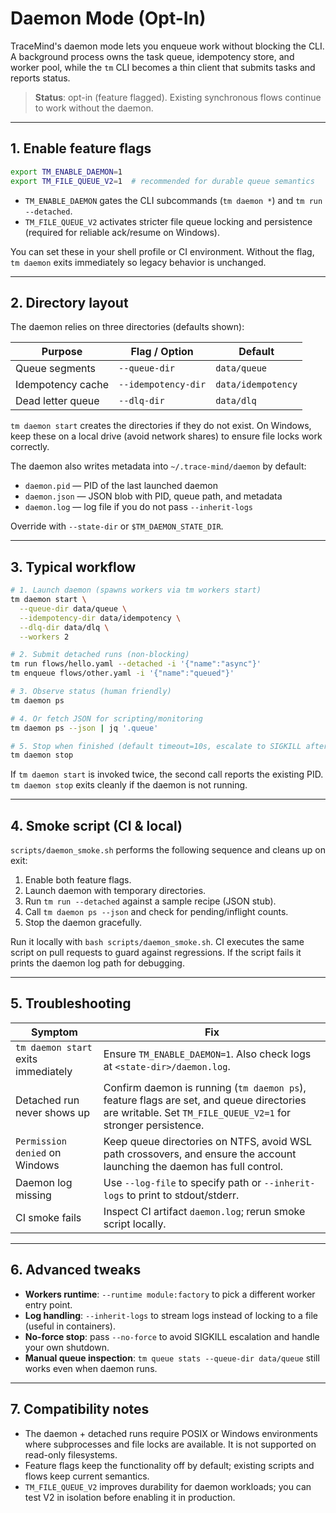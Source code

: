# Daemon Mode (Opt-In)

TraceMind's daemon mode lets you enqueue work without blocking the CLI. A background process owns the task queue, idempotency store, and worker pool, while the `tm` CLI becomes a thin client that submits tasks and reports status.

> **Status**: opt-in (feature flagged). Existing synchronous flows continue to work without the daemon.

---

## 1. Enable feature flags

```bash
export TM_ENABLE_DAEMON=1
export TM_FILE_QUEUE_V2=1  # recommended for durable queue semantics
```

- `TM_ENABLE_DAEMON` gates the CLI subcommands (`tm daemon *`) and `tm run --detached`.
- `TM_FILE_QUEUE_V2` activates stricter file queue locking and persistence (required for reliable ack/resume on Windows).

You can set these in your shell profile or CI environment. Without the flag, `tm daemon` exits immediately so legacy behavior is unchanged.

---

## 2. Directory layout

The daemon relies on three directories (defaults shown):

| Purpose           | Flag / Option         | Default         |
| ----------------- | --------------------- | --------------- |
| Queue segments    | `--queue-dir`         | `data/queue`    |
| Idempotency cache | `--idempotency-dir`   | `data/idempotency` |
| Dead letter queue | `--dlq-dir`           | `data/dlq`      |

`tm daemon start` creates the directories if they do not exist. On Windows, keep these on a local drive (avoid network shares) to ensure file locks work correctly.

The daemon also writes metadata into `~/.trace-mind/daemon` by default:

- `daemon.pid` — PID of the last launched daemon
- `daemon.json` — JSON blob with PID, queue path, and metadata
- `daemon.log` — log file if you do not pass `--inherit-logs`

Override with `--state-dir` or `$TM_DAEMON_STATE_DIR`.

---

## 3. Typical workflow

```bash
# 1. Launch daemon (spawns workers via tm workers start)
tm daemon start \
  --queue-dir data/queue \
  --idempotency-dir data/idempotency \
  --dlq-dir data/dlq \
  --workers 2

# 2. Submit detached runs (non-blocking)
tm run flows/hello.yaml --detached -i '{"name":"async"}'
tm enqueue flows/other.yaml -i '{"name":"queued"}'

# 3. Observe status (human friendly)
tm daemon ps

# 4. Or fetch JSON for scripting/monitoring
tm daemon ps --json | jq '.queue'

# 5. Stop when finished (default timeout=10s, escalate to SIGKILL afterward)
tm daemon stop
```

If `tm daemon start` is invoked twice, the second call reports the existing PID. `tm daemon stop` exits cleanly if the daemon is not running.

---

## 4. Smoke script (CI & local)

`scripts/daemon_smoke.sh` performs the following sequence and cleans up on exit:

1. Enable both feature flags.
2. Launch daemon with temporary directories.
3. Run `tm run --detached` against a sample recipe (JSON stub).
4. Call `tm daemon ps --json` and check for pending/inflight counts.
5. Stop the daemon gracefully.

Run it locally with `bash scripts/daemon_smoke.sh`. CI executes the same script on pull requests to guard against regressions. If the script fails it prints the daemon log path for debugging.

---

## 5. Troubleshooting

| Symptom | Fix |
| ------- | --- |
| `tm daemon start` exits immediately | Ensure `TM_ENABLE_DAEMON=1`. Also check logs at `<state-dir>/daemon.log`. |
| Detached run never shows up | Confirm daemon is running (`tm daemon ps`), feature flags are set, and queue directories are writable. Set `TM_FILE_QUEUE_V2=1` for stronger persistence. |
| `Permission denied` on Windows | Keep queue directories on NTFS, avoid WSL path crossovers, and ensure the account launching the daemon has full control. |
| Daemon log missing | Use `--log-file` to specify path or `--inherit-logs` to print to stdout/stderr. |
| CI smoke fails | Inspect CI artifact `daemon.log`; rerun smoke script locally. |

---

## 6. Advanced tweaks

- **Workers runtime**: `--runtime module:factory` to pick a different worker entry point.
- **Log handling**: `--inherit-logs` to stream logs instead of locking to a file (useful in containers).
- **No-force stop**: pass `--no-force` to avoid SIGKILL escalation and handle your own shutdown.
- **Manual queue inspection**: `tm queue stats --queue-dir data/queue` still works even when daemon runs.

---

## 7. Compatibility notes

- The daemon + detached runs require POSIX or Windows environments where subprocesses and file locks are available. It is not supported on read-only filesystems.
- Feature flags keep the functionality off by default; existing scripts and flows keep current semantics.
- `TM_FILE_QUEUE_V2` improves durability for daemon workloads; you can test V2 in isolation before enabling it in production.

